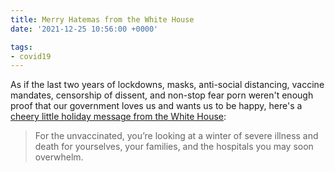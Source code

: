 ```yaml
---
title: Merry Hatemas from the White House
date: '2021-12-25 10:56:00 +0000'

tags:
- covid19
---
```


As if the last two years of lockdowns, masks, anti-social distancing, vaccine mandates,
censorship of dissent, and non-stop fear porn weren't enough proof that our government
loves us and wants us to be happy, here's a
[cheery little holiday message from the White House](https://www.whitehouse.gov/briefing-room/press-briefings/2021/12/17/press-briefing-by-white-house-covid-19-response-team-and-public-health-officials-74/):

> For the unvaccinated, you’re looking at a winter of severe illness and death for yourselves, your families, and the hospitals you may soon overwhelm.
